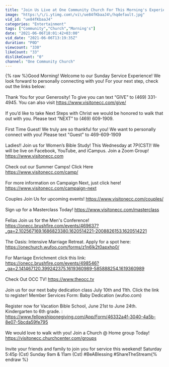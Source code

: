 ```yaml
---
title: "Join Us Live at One Community Church For This Morning's Experience 09:00am"
image: "https:\/\/i.ytimg.com\/vi\/ue84fKbaaJ4\/hqdefault.jpg"
vid_id: "ue84fKbaaJ4"
categories: "Entertainment"
tags: ["Community","Church","Morning's"]
date: "2021-06-06T18:01:42+03:00"
vid_date: "2021-06-06T13:19:35Z"
duration: "P0D"
viewcount: "330"
likeCount: "33"
dislikeCount: "0"
channel: "One Community Church"
---
```

{% raw %}Good Morning! Welcome to our Sunday Service Experience!  We look forward to personally connecting with you!  For your next step, check out the links below:<br /><br />Thank You for your Generosity! To give you can text “GIVE” to (469) 331-4945. You can also visit <a rel="nofollow" target="blank" href="https://www.visitonecc.com/give/">https://www.visitonecc.com/give/</a> <br /><br />If you’d like to take Next Steps with Christ we would be honored to walk that out with you. Please text “NEXT” to (469) 609-1909.<br /><br />First Time Guest! We truly are so thankful for you! We want to personally connect with you! Please text &quot;Guest&quot; to 469-609-1909 <br /><br />Ladies!! Join us for Women’s Bible Study! This Wednesday at 7P(CST)! We will be live on Facebook, YouTube, and iCampus. Join a Zoom Group! <a rel="nofollow" target="blank" href="https://www.visitonecc.com">https://www.visitonecc.com</a><br /><br />Check out our Summer Camps! Click Here <a rel="nofollow" target="blank" href="https://www.visitonecc.com/camp/">https://www.visitonecc.com/camp/</a> <br /> <br />For more information on Campaign Next, just click here! <a rel="nofollow" target="blank" href="https://www.visitonecc.com/campaign-next">https://www.visitonecc.com/campaign-next</a><br /> <br />Couples Join Us for upcoming events! <a rel="nofollow" target="blank" href="https://www.visitonecc.com/couples/">https://www.visitonecc.com/couples/</a>  <br /><br />Sign up for a Masterclass Today! <a rel="nofollow" target="blank" href="https://www.visitonecc.com/masterclass">https://www.visitonecc.com/masterclass</a> <br /><br />Fellas Join us for the Men's Conference! <a rel="nofollow" target="blank" href="https://onecc.brushfire.com/events/469637?_ga=2.102567169.1686823380.1620514221-2008826153.1620514221">https://onecc.brushfire.com/events/469637?_ga=2.102567169.1686823380.1620514221-2008826153.1620514221</a> <br /><br />The Oasis:  Intensive Marriage Retreat.  Apply for a spot here: <a rel="nofollow" target="blank" href="https://onechurch.wufoo.com/forms/z1n6lk2t0apxhp0/">https://onechurch.wufoo.com/forms/z1n6lk2t0apxhp0/</a><br /><br />For Marriage Enrichment click this link: <a rel="nofollow" target="blank" href="https://onecc.brushfire.com/events/498546?_ga=2.141467120.399242375.1619360989-585888254.1619360989">https://onecc.brushfire.com/events/498546?_ga=2.141467120.399242375.1619360989-585888254.1619360989</a><br /><br />Check Out OCC TV! <a rel="nofollow" target="blank" href="https://www.theocc.tv">https://www.theocc.tv</a> <br /><br />Join us for our next baby dedication class July 10th and 11th. Click the link to register! Member Services Form: Baby Dedication (wufoo.com)<br /><br />Register now for Vacation Bible School, June 21st to June 24th. Kindergarten to 6th grade. : <a rel="nofollow" target="blank" href="https://www.fellowshiponegiving.com/App/Form/46332a4f-3040-4a5b-8e07-5bcda59fe795">https://www.fellowshiponegiving.com/App/Form/46332a4f-3040-4a5b-8e07-5bcda59fe795</a><br /><br />We would love to walk with you! Join a Church @ Home group Today! <a rel="nofollow" target="blank" href="https://visitonecc.churchcenter.com/groups">https://visitonecc.churchcenter.com/groups</a><br /><br />Invite your friends and family to join you for service this weekend! Saturday 5:45p (Cst) Sunday 9am &amp;  11am (Cst)  #BeABlessing #ShareTheStream{% endraw %}
